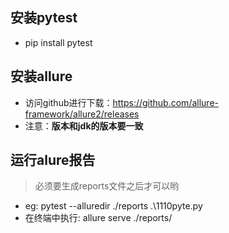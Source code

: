 ## 安装pytest
- pip install pytest
## 安装allure
- 访问github进行下载：https://github.com/allure-framework/allure2/releases
- 注意：**版本和jdk的版本要一致**
## 运行alure报告
> 必须要生成reports文件之后才可以哟
- eg: pytest --alluredir ./reports .\1110pyte.py
- 在终端中执行: allure serve ./reports/ 

